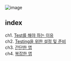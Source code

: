 ![image](https://user-images.githubusercontent.com/24623403/155338627-a34f6369-b7ae-4079-9eda-e41c67d68268.png)

## index

ch1. [Test를 해야 하는 이유](/ch1/1-Test를-해야-하는-이유.md)  
ch2. [Testing을 위한 설정 및 준비](/ch2/2-리액트-테스트를-위한-모듈-설치-및-설정.md)  
ch3. [간단한 앱](/ch3/README.md)  
ch4. [복잡한 앱](/ch4/front/README.md)
